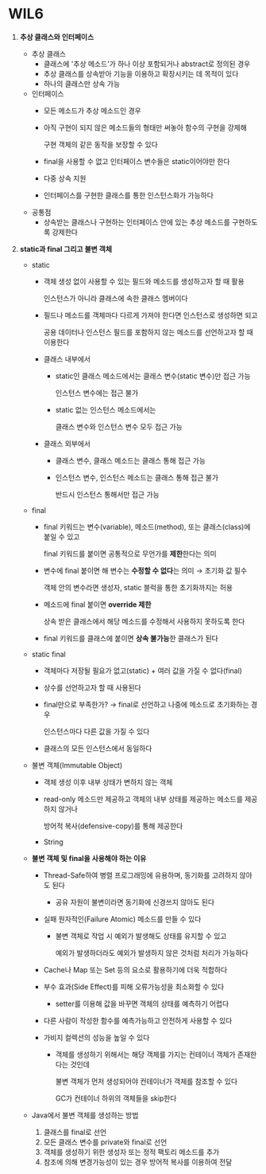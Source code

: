 # WIL6

1. **추상 클래스와 인터페이스**

   - 추상 클래스
       - 클래스에 '추상 메소드'가 하나 이상 포함되거나 abstract로 정의된 경우
       - 추상 클래스를 상속받아 기능을 이용하고 확장시키는 데 목적이 있다
       - 하나의 클래스만 상속 가능
   - 인터페이스
       - 모든 메소드가 추상 메소드인 경우
       - 아직 구현이 되지 않은 메소드들의 형태만 써놓아 함수의 구현을 강제해

         구현 객체의 같은 동작을 보장할 수 있다

       - final을 사용할 수 없고 인터페이스 변수들은 static이어야만 한다
       - 다중 상속 지원
       - 인터페이스를 구현한 클래스를 통한 인스턴스화가 가능하다
   - 공통점
       - 상속받는 클래스나 구현하는 인터페이스 안에 있는 추상 메소드를 구현하도록 강제한다

    
2. **static과 final 그리고 불변 객체**
    - static
        - 객체 생성 없이 사용할 수 있는 필드와 메소드를 생성하고자 할 때 활용

          인스턴스가 아니라 클래스에 속한 클래스 멤버이다

        - 필드나 메소드를 객체마다 다르게 가져야 한다면 인스턴스로 생성하면 되고

          공용 데이터나 인스턴스 필드를 포함하지 않는 메소드를 선언하고자 할 때 이용한다

        - 클래스 내부에서
            - static인 클래스 메소드에서는 클래스 변수(static 변수)만 접근 가능

              인스턴스 변수에는 접근 불가

            - static 없는 인스턴스 메소드에서는

              클래스 변수와 인스턴스 변수 모두 접근 가능

        - 클래스 외부에서
            - 클래스 변수, 클래스 메소드는 클래스 통해 접근 가능
            - 인스턴스 변수, 인스턴스 메소드는 클래스 통해 접근 불가

              반드시 인스턴스 통해서만 접근 가능

    - final
        - final 키워드는 변수(variable), 메소드(method), 또는 클래스(class)에 붙일 수 있고

          final 키워드를 붙이면 공통적으로 무언가를 **제한**한다는 의미

        - 변수에 final 붙이면 해 변수는 **수정할 수 없다**는 의미 → 초기화 값 필수

          객체 안의 변수라면 생성자, static 블럭을 통한 초기화까지는 허용

        - 메소드에 final 붙이면 **override 제한**

          상속 받은 클래스에서 해당 메소드를 수정해서 사용하지 못하도록 한다

        - final 키워드를 클래스에 붙이면 **상속 불가능**한 클래스가 된다
    - static final
        - 객체마다 저장될 필요가 없고(static) + 여러 값을 가질 수 없다(final)
        - 상수를 선언하고자 할 때 사용된다
        - final만으로 부족한가? → final로 선언하고 나중에 메소드로 초기화하는 경우

          인스턴스마다 다른 값을 가질 수 있다

        - 클래스의 모든 인스턴스에서 동일하다
    - 불변 객체(Immutable Object)
        - 객체 생성 이후 내부 상태가 변하지 않는 객체
        - read-only 메소드만 제공하고 객체의 내부 상태를 제공하는 메소드를 제공하지 않거나

          방어적 복사(defensive-copy)를 통해 제공한다

        - String
    - **불변 객체 및 final을 사용해야 하는 이유**
        - Thread-Safe하여 병렬 프로그래밍에 유용하며, 동기화를 고려하지 않아도 된다
            - 공유 자원이 불변이라면 동기화에 신경쓰지 않아도 된다
        - 실패 원자적인(Failure Atomic) 메소드를 만들 수 있다
            - 불변 객체로 작업 시 예외가 발생해도 상태를 유지할 수 있고

              예외가 발생하더라도 예외가 발생하지 않은 것처럼 처리가 가능하다

        - Cache나 Map 또는 Set 등의 요소로 활용하기에 더욱 적합하다
        - 부수 효과(Side Effect)를 피해 오류가능성을 최소화할 수 있다
            - setter를 이용해 값을 바꾸면 객체의 상태를 예측하기 어렵다
        - 다른 사람이 작성한 함수를 예측가능하고 안전하게 사용할 수 있다
        - 가비지 컬렉션의 성능을 높일 수 있다
            - 객체를 생성하기 위해서는 해당 객체를 가지는 컨테이너 객체가 존재한다는 것인데

              불변 객체가 먼저 생성되어야 컨테이너가 객체를 참조할 수 있다

              GC가 컨테이너 하위의 객체들을 skip한다

    - Java에서 불변 객체를 생성하는 방법
        1. 클래스를 final로 선언
        2. 모든 클래스 변수를 private와 final로 선언
        3. 객체를 생성하기 위한 생성자 또는 정적 팩토리 메소드를 추가
        4. 참조에 의해 변경가능성이 있는 경우 방어적 복사를 이용하여 전달